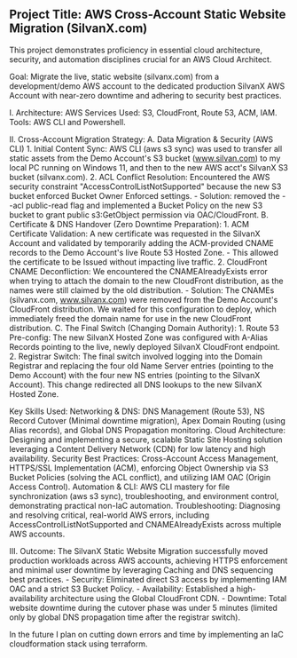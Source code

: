 ## Project Title: AWS Cross-Account Static Website Migration (SilvanX.com)

This project demonstrates proficiency in essential cloud architecture, security, and automation disciplines crucial for an AWS Cloud Architect.

Goal: Migrate the live, static website (silvanx.com) from a development/demo AWS account to the dedicated production SilvanX AWS Account with near-zero downtime and adhering to security best practices.

I. Architecture:
  AWS Services Used: S3, CloudFront, Route 53, ACM, IAM.
  Tools: AWS CLI and Powershell.

II. Cross-Account Migration Strategy:
  A. Data Migration & Security (AWS CLI)
    1. Initial Content Sync: AWS CLI (aws s3 sync) was used to transfer all static assets from the Demo Account's S3 bucket (www.silvan.com) to my local PC running on Windows 11, and then to the new AWS acct's SilvanX S3 bucket (silvanx.com).
    2. ACL Conflict Resolution: Encountered the AWS security constraint "AccessControlListNotSupported" because the new S3 bucket enforced Bucket Owner Enforced settings.
      - Solution: removed the --acl public-read flag and implemented a Bucket Policy on the new S3 bucket to grant public s3:GetObject permission via OAC/CloudFront.
  B. Certificate & DNS Handover (Zero Downtime Preparation):
    1. ACM Certificate Validation: A new certificate was requested in the SilvanX Account and validated by temporarily adding the ACM-provided CNAME records to the Demo Account's live Route 53 Hosted Zone.
      - This allowed the certificate to be Issued without impacting live traffic.
    2. CloudFront CNAME Deconfliction: We encountered the CNAMEAlreadyExists error when trying to attach the domain to the new CloudFront distribution, as the names were still claimed by the old distribution.
      - Solution: The CNAMEs (silvanx.com, www.silvanx.com) were removed from the Demo Account's CloudFront distribution. We waited for this configuration to deploy, which immediately freed the domain name for use in the new CloudFront distribution.
  C. The Final Switch (Changing Domain Authority):
    1. Route 53 Pre-config: The new SilvanX Hosted Zone was configured with A-Alias Records pointing to the live, newly deployed SilvanX CloudFront endpoint.
    2. Registrar Switch: The final switch involved logging into the Domain Registrar and replacing the four old Name Server entries (pointing to the Demo Account) with the four new NS entries (pointing to the SilvanX Account). This change redirected all DNS lookups to the new SilvanX Hosted Zone.

Key Skills Used:
  Networking & DNS: DNS Management (Route 53), NS Record Cutover (Minimal downtime migration), Apex Domain Routing (using Alias records), and Global DNS Propagation monitoring.
  Cloud Architecture: Designing and implementing a secure, scalable Static Site Hosting solution leveraging a Content Delivery Network (CDN) for low latency and high availability.
  Security Best Practices: Cross-Account Access Management, HTTPS/SSL Implementation (ACM), enforcing Object Ownership via S3 Bucket Policies (solving the ACL conflict), and utilizing IAM OAC (Origin Access Control).
  Automation & CLI: AWS CLI mastery for file synchronization (aws s3 sync), troubleshooting, and environment control, demonstrating practical non-IaC automation.
  Troubleshooting: Diagnosing and resolving critical, real-world AWS errors, including AccessControlListNotSupported and CNAMEAlreadyExists across multiple AWS accounts.

III. Outcome:
  The SilvanX Static Website Migration successfully moved production workloads across AWS accounts, achieving HTTPS enforcement and minimal user downtime by leveraging Caching and DNS sequencing best practices.
    - Security: Eliminated direct S3 access by implementing IAM OAC and a strict S3 Bucket Policy.
    - Availability: Established a high-availability architecture using the Global CloudFront CDN.
    - Downtime: Total website downtime during the cutover phase was under 5 minutes (limited only by global DNS propagation time after the registrar switch).

In the future I plan on cutting down errors and time by implementing an IaC cloudformation stack using terraform.

